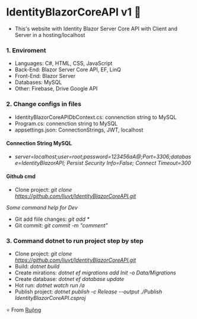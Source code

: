 <h1>IdentityBlazorCoreAPI v1 👋</h1>

- This's website with Identity Blazor Server Core API with Client and Server in a hosting/localhost

<h3>1. Enviroment</h3>

- Languages: C#, HTML, CSS, JavaScript
- Back-End: Blazor Server Core API, EF, LinQ
- Front-End: Blazor Server
- Databases: MySQL
- Other: Firebase, Drive Google API

<h3>2. Change configs in files</h3>

- IdentityBlazorCoreAPIDbContext.cs: connenction string to MySQL
- Program.cs: connenction string to MySQL
- appsettings.json: ConnectionStrings, JWT, localhost

<h4>Connection String MySQL</h4>

- _server=localhost;user=root;password=123456aA@;Port=3306;database=IdentityBlazorAPI; Persist Security Info=False; Connect Timeout=300_

<h4>Github cmd</h4>

- Clone project: _git clone https://github.com/liuvt/IdentityBlazorCoreAPI.git_

*Some command help for Dev*
- Git add fiile changes: _git add *_
- Git commit: _git commit -m "comment"_

<h3>3. Command dotnet to run project step by step</h3>

- Clone project: _git clone https://github.com/liuvt/IdentityBlazorCoreAPI.git_
- Build: _dotnet build_
- Create mirations: _dotnet ef migrations add Init -o Data/Migrations_
- Create database: _dotnet ef database update_
- Hot run: _dotnet watch run /a_
- Publish project: _dotnet publish -c Release --output ./Publish IdentityBlazorCoreAPI.csproj_

⭐️ From [Ruộng](https://github.com/liuvt)

